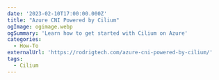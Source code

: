 ```yaml
---
date: '2023-02-10T17:00:00.000Z'
title: "Azure CNI Powered by Cilium"
ogImage: ogimage.webp
ogSummary: 'Learn how to get started with Cilium on Azure'
categories:
  - How-To
externalUrl: 'https://rodrigtech.com/azure-cni-powered-by-cilium/'
tags:
  - Cilium
---
```

